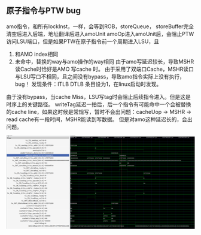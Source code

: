 ## 原子指令与PTW bug
amo指令，和所有lockInst，一样，会等到ROB，storeQueue， storeBuffer完全清空后进入后端，地址翻译后进入amoUnit
amoOp进入amoUnit后，会阻止PTW访问LSU端口，但是如果PTW在原子指令前一个周期进入LSU，且
   1. 和AMO index相同
   2. 未命中，替换的way与amo操作的way相同
由于amo写延迟较长，导致MSHR读Cache时恰好是AMO 写cache 时。
由于采用了双端口Cache，MSHR读口与LSU写口不相同，且之间没有bypass，导致amo指令实际上没有执行，bug！
发现条件：ITLB DTLB 条目设为1，在linux启动时发现。

由于没有bypass，当cache Miss，LSU写tag时会阻止后续指令进入。但是这是时序上的关键路径。
writeTag延迟一拍后，后一个指令有可能命中一个会被替换的cache line，如果这时候是常规写，暂时不会出问题：cacheUop -> MSHR -> read cache有一段时间，MSHR能读到写数据。
但是对amo这种延迟长的，会出问题。

![amo-ptw-bug](amo-ptw-bug.png)